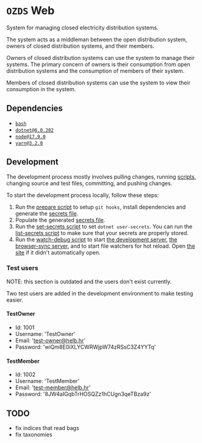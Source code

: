 # `OZDS` Web

System for managing closed electricity distribution systems.

The system acts as a middleman between the open distribution system, owners
of closed distribution systems, and their members.

Owners of closed distribution systems can use the system to manage their
systems. The primary concern of owners is their consumption from open
distribution systems and the consumption of members of their system.

Members of closed distribution systems can use the system to view their
consumption in the system.

## Dependencies

- [`bash`](https://www.gnu.org/software/bash/)
- [`dotnet@6.0.202`](https://dotnet.microsoft.com/en-us/)
- [`node@17.9.0`](https://nodejs.org/en/)
- [`yarn@3.2.0`](https://yarnpkg.com/)

## Development

The development process mostly involves pulling changes,
running [scripts](scripts), changing source and test files, committing, and
pushing changes.

To start the development process locally, follow these steps:

1. Run the [prepare script](scripts/prepare) to setup `git hooks`, install
   dependencies and generate the [secrets file](secrets.json).
2. Populate the generated [secrets file](secrets.json).
3. Run the [set-secrets script](scripts/set-secrets) to set
   `dotnet user-secrets`. You can run the
   [list-secrets script](scripts/list-secrets) to make sure that your secrets
   are properly stored.
4. Run the [watch-debug script](scripts/watch-debug) to start
   [the development server](https://localhost:5001),
   [the browser-sync server](http://localhost:3000), and to start file
   watchers for hot reload. Open [the site](https://localhost:5001) if it
   didn't automatically open.

### Test users

NOTE: this section is outdated and the users don't exist currently.

Two test users are added in the development environment to make testing
easier.

#### TestOwner

- Id: 1001
- Username: 'TestOwner'
- Email: 'test-owner@helb.hr'
- Password: 'wiQm8E0iXLYCWRWjpW74zRSsC3Z4YYTq'

#### TestMember

- Id: 1002
- Username: 'TestMember'
- Email: 'test-member@helb.hr'
- Password: '8JW4aIGqbTrHOSQZz1hCUgn3qeTBza9z'

## TODO

- fix indices that read bags
- fix taxonomies
